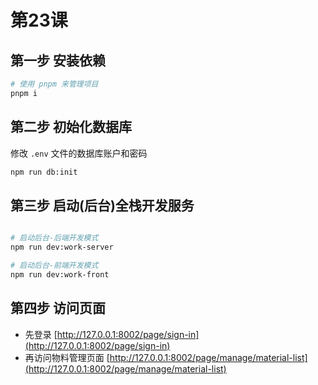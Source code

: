 # 第23课

## 第一步 安装依赖

```sh
# 使用 pnpm 来管理项目
pnpm i
```

## 第二步 初始化数据库

修改 `.env` 文件的数据库账户和密码

```sh
npm run db:init
```

## 第三步 启动(后台)全栈开发服务
  

```sh

# 启动后台-后端开发模式
npm run dev:work-server

# 启动后台-前端开发模式
npm run dev:work-front
```

## 第四步 访问页面

- 先登录 [http://127.0.0.1:8002/page/sign-in](http://127.0.0.1:8002/page/sign-in)
- 再访问物料管理页面 [http://127.0.0.1:8002/page/manage/material-list](http://127.0.0.1:8002/page/manage/material-list)

